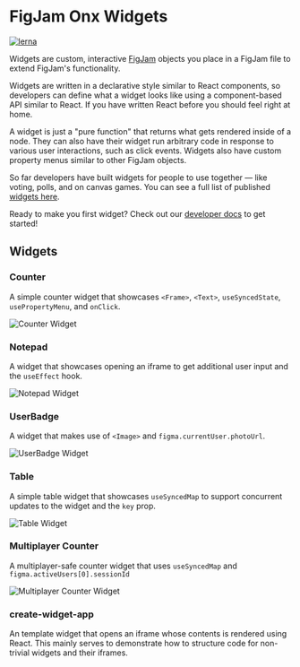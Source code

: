 # FigJam Onx Widgets

[![lerna](https://img.shields.io/badge/maintained%20with-lerna-cc00ff.svg)](https://lerna.js.org/)

Widgets are custom, interactive [FigJam](https://figma.com/figjam) objects you place in a FigJam file to extend FigJam's functionality.

Widgets are written in a declarative style similar to React components, so developers can define what a widget looks like using a component-based API similar to React. If you have written React before you should feel right at home.

A widget is just a "pure function" that returns what gets rendered inside of a node. They can also have their widget run arbitrary code in response to various user interactions, such as click events. Widgets also have custom property menus similar to other FigJam objects.

So far developers have built widgets for people to use together — like voting, polls, and on canvas games. You can see a full list of published [widgets here](https://www.figma.com/community/widgets/widgets).

Ready to make you first widget? Check out our [developer docs](https://www.figma.com/widget-docs) to get started!

## Widgets

### Counter

A simple counter widget that showcases `<Frame>`, `<Text>`, `useSyncedState`, `usePropertyMenu`, and `onClick`.
  
![Counter Widget](https://user-images.githubusercontent.com/610102/137216292-d442a0b3-34cd-4e27-ac1d-f633af7b8322.png)

### Notepad

A widget that showcases opening an iframe to get additional user input and the `useEffect` hook.
  
![Notepad Widget](https://user-images.githubusercontent.com/610102/137217269-98b1503f-029c-4fd0-844c-0a5a91eb5ae8.png)

### UserBadge

A widget that makes use of `<Image>` and `figma.currentUser.photoUrl`.

![UserBadge Widget](https://user-images.githubusercontent.com/610102/137217761-6c8918f0-de99-4f60-9404-eb31e738017d.png)

### Table

A simple table widget that showcases `useSyncedMap` to support concurrent updates to the widget and the `key` prop.
  
![Table Widget](https://user-images.githubusercontent.com/610102/137217507-4a2c6bbc-01a2-4e3e-966d-a686353d3f2d.png)

### Multiplayer Counter

A multiplayer-safe counter widget that uses `useSyncedMap` and `figma.activeUsers[0].sessionId`

![Multiplayer Counter Widget](https://user-images.githubusercontent.com/610102/137217397-4e15c6f2-e33c-424f-93b3-e8a7ac743957.png)

### create-widget-app
  
An template widget that opens an iframe whose contents is rendered using React. This mainly serves to demonstrate how to structure  code for non-trivial widgets and their iframes.
